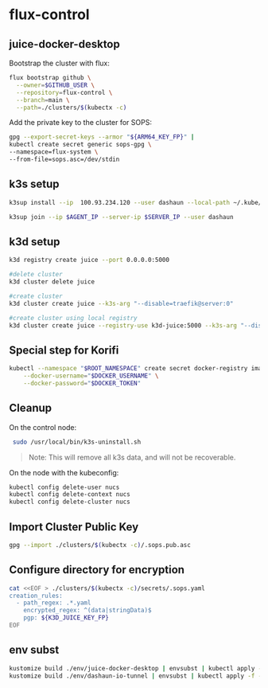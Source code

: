 # flux-control

## juice-docker-desktop

Bootstrap the cluster with flux:
```bash
flux bootstrap github \
  --owner=$GITHUB_USER \
  --repository=flux-control \
  --branch=main \
  --path=./clusters/$(kubectx -c)
```

Add the private key to the cluster for SOPS:
```bash
gpg --export-secret-keys --armor "${ARM64_KEY_FP}" |
kubectl create secret generic sops-gpg \
--namespace=flux-system \
--from-file=sops.asc=/dev/stdin
```

## k3s setup

```bash
k3sup install --ip  100.93.234.120 --user dashaun --local-path ~/.kube/config --merge --k3s-extra-args '--disable traefik' --context arm64

k3sup join --ip $AGENT_IP --server-ip $SERVER_IP --user dashaun
```

## k3d setup

```bash
k3d registry create juice --port 0.0.0.0:5000
```

```bash
#delete cluster
k3d cluster delete juice

#create cluster
k3d cluster create juice --k3s-arg "--disable=traefik@server:0"

#create cluster using local registry
k3d cluster create juice --registry-use k3d-juice:5000 --k3s-arg "--disable=traefik@server:0"
```

## Special step for Korifi

```bash
kubectl --namespace "$ROOT_NAMESPACE" create secret docker-registry image-registry-credentials \
    --docker-username="$DOCKER_USERNAME" \
    --docker-password="$DOCKER_TOKEN"
````

## Cleanup

On the control node:
```bash
 sudo /usr/local/bin/k3s-uninstall.sh
```
> Note: This will remove all k3s data, and will not be recoverable.

On the node with the kubeconfig:
```bash
kubectl config delete-user nucs
kubectl config delete-context nucs
kubectl config delete-cluster nucs
```
## Import Cluster Public Key

```bash
gpg --import ./clusters/$(kubectx -c)/.sops.pub.asc
```

## Configure directory for encryption

```bash
cat <<EOF > ./clusters/$(kubectx -c)/secrets/.sops.yaml
creation_rules:
  - path_regex: .*.yaml
    encrypted_regex: ^(data|stringData)$
    pgp: ${K3D_JUICE_KEY_FP}
EOF
```

## env subst

```bash
kustomize build ./env/juice-docker-desktop | envsubst | kubectl apply -f -
kustomize build ./env/dashaun-io-tunnel | envsubst | kubectl apply -f -
```
